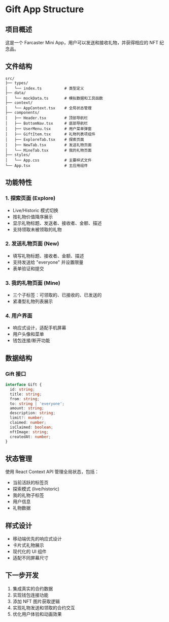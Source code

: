 # Gift App Structure

## 项目概述
这是一个 Farcaster Mini App，用户可以发送和接收礼物，并获得相应的 NFT 纪念品。

## 文件结构

```
src/
├── types/
│   └── index.ts          # 类型定义
├── data/
│   └── mockData.ts       # 模拟数据和工具函数
├── context/
│   └── AppContext.tsx    # 全局状态管理
├── components/
│   ├── Header.tsx        # 顶部导航栏
│   ├── BottomNav.tsx     # 底部导航栏
│   ├── UserMenu.tsx      # 用户菜单弹窗
│   ├── GiftItem.tsx      # 礼物列表项组件
│   ├── ExploreTab.tsx    # 探索页面
│   ├── NewTab.tsx        # 发送礼物页面
│   └── MineTab.tsx       # 我的礼物页面
├── styles/
│   └── App.css           # 主要样式文件
└── App.tsx               # 主应用组件
```

## 功能特性

### 1. 探索页面 (Explore)
- Live/Historic 模式切换
- 按礼物价值降序展示
- 显示礼物标题、发送者、接收者、金额、描述
- 支持领取未被领取的礼物

### 2. 发送礼物页面 (New)
- 填写礼物标题、接收者、金额、描述
- 支持发送给 "everyone" 并设置限量
- 表单验证和提交

### 3. 我的礼物页面 (Mine)
- 三个子标签：可领取的、已接收的、已发送的
- 紧凑型礼物列表展示

### 4. 用户界面
- 响应式设计，适配手机屏幕
- 用户头像和菜单
- 钱包连接/断开功能

## 数据结构

### Gift 接口
```typescript
interface Gift {
  id: string;
  title: string;
  from: string;
  to: string | 'everyone';
  amount: string;
  description: string;
  limit?: number;
  claimed: number;
  isClaimed: boolean;
  nftImage: string;
  createdAt: number;
}
```

## 状态管理
使用 React Context API 管理全局状态，包括：
- 当前活跃的标签页
- 探索模式 (live/historic)
- 我的礼物子标签
- 用户信息
- 礼物数据

## 样式设计
- 移动端优先的响应式设计
- 卡片式礼物展示
- 现代化的 UI 组件
- 适配不同屏幕尺寸

## 下一步开发
1. 集成真实的合约数据
2. 实现钱包连接功能
3. 添加 NFT 图片获取逻辑
4. 实现礼物发送和领取的合约交互
5. 优化用户体验和动画效果
